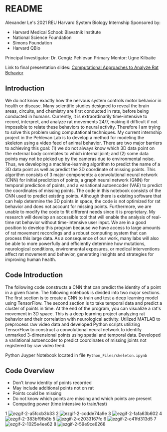 # README

Alexander Le's 2021 REU Harvard System Biology Internship
Sponsored by:
- Harvard Medical School: Blavatnik Institute
- National Science Foundation
- Simons Foundation
- Harvard QBio

Principal Investigator: Dr. Cengiz Pehlevan
Primary Mentor: Ugne Kilbaite

Link to final presentation slides: [Computational Approaches to Analyze Rat Behavior 
](https://docs.google.com/presentation/d/1nrKaZe0oUiAaghpWq5P3xiBdXXz9smZ-fnYRl-Oz_k8/edit?usp=sharing)

## Introduction
We do not know exactly how the nervous system controls motor behavior in health or disease. Many scientific studies designed to reveal the brain areas, circuits, and chemistry are first conducted in rats, before being conducted in humans. Currently, it is extraordinarily time-intensive to record, interpret, and analyze rat movements 24/7, making it difficult if not impossible to relate these behaviors to neural activity. Therefore I am trying to solve this problem using computational techniques. My current internship project in the Pehlevan Lab is to develop a method for modeling the skeleton using a video feed of animal behavior. There are two major barriers to achieving this goal: (1) we do not always know which 3D data point on the external body correlates to which internal joint; and (2) some data points may not be picked up by the cameras due to environmental noise. Thus, we developing a machine-learning algorithm to predict the name of a 3D data point as well as predict the 3D coordinate of missing points. This algorithm consists of 3 major components: a convolutional neural network (CNN) for initial prediction of points, a graph neural network (GNN) for temporal prediction of points, and a variational autoencoder (VAE) to predict the coordinates of missing points. The code in this notebook consists of the CNN used to predict existing points. Although there is existing software that can help determine the 3D points in space, the code is not optimized for rat behavior and does not account for missing points. Furthermore, we are unable to modify the code to fit different needs since it is proprietary. My research will develop an accessible tool that will enable the analysis of real-time rat behavior without time-intensive user input. We are in a good position to develop this program because we have access to large amounts of rat movement recordings and a robust computing system that can process this large data. As a consequence of our work, many labs will also be able to more powerfully and efficiently determine how mutations, neurological conditions, environmental exposures, or medical interventions affect rat movement and behavior, generating insights and strategies for improving human health.

## Code Introduction
The following code constructs a CNN that can predict the identity of a point in a given frame. The following notebook is divided into two major sections. The first section is to create a CNN to train and test a deep learning model using TensorFlow. The second section is to take temporal data and predict a cluster of points in time. At the end of the program, you can visualize a rat's movement in 3D space. This is a deep learning project analyzing rat behavior and their correlation with neurological activity. Utilized MATLAB to preprocess raw video data and developed Python scripts utilizing TensorFlow to construct a convolutional neural network to identify unmarked 3-dimensional points using spatial and temporal data. Developed a variational autoencoder to predict coordinates of missing joints not registered by raw video feed.

Python Juyper Notebook located in file `Python_Files/skeleton.ipynb `

## Code Overview
- Don’t know identity of points recorded 
- May include additional points not on rat
- Points could be missing
- Do not know which points are missing and which points are present
- Computing power (time intensive to train/test) 

1
![ezgif-2-a5fccb3b33](https://user-images.githubusercontent.com/29731342/157175191-f11c1297-fe2e-40c6-81c9-c4b01f0fb16c.gif)
2
![ezgif-2-ccdde74a9e](https://user-images.githubusercontent.com/29731342/157175378-fb723542-e01a-4d0d-9303-41427eaca14f.gif)
3
![ezgif-2-fafa63b602](https://user-images.githubusercontent.com/29731342/157175524-7244f174-2484-4c62-a2b1-17d387d988e6.gif)
4
![ezgif-2-383bf9fb8b](https://user-images.githubusercontent.com/29731342/157175616-d2efc4fc-5d23-4cfd-84e4-28ab9f1e61a9.gif)
5
![ezgif-2-c2033167fc](https://user-images.githubusercontent.com/29731342/157175759-12d50235-333f-404f-a30f-adbb8e2ef01b.gif)
6
![ezgif-2-c41fd313d5](https://user-images.githubusercontent.com/29731342/157175950-76e4db9f-4ece-417e-898c-67086a651b90.gif)
7
![ezgif-2-1025e4ee62](https://user-images.githubusercontent.com/29731342/157176132-ecb931d4-413f-44df-a0b3-191dde23024e.gif)
8
![ezgif-2-59e9ce6268](https://user-images.githubusercontent.com/29731342/157177100-bacd7ae8-6221-4548-823b-8998210b9aff.gif)

